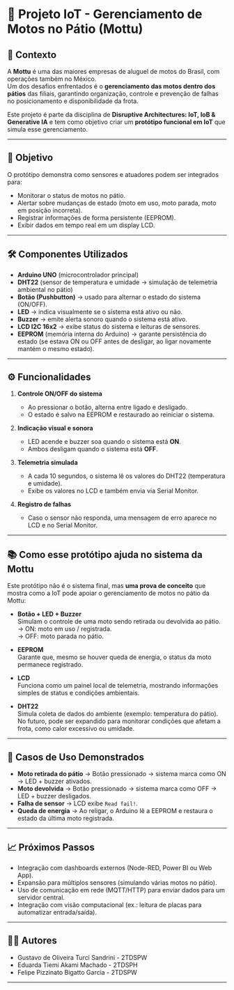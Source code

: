 # 🚀 Projeto IoT - Gerenciamento de Motos no Pátio (Mottu)

## 📌 Contexto
A **Mottu** é uma das maiores empresas de aluguel de motos do Brasil, com operações também no México.  
Um dos desafios enfrentados é o **gerenciamento das motos dentro dos pátios** das filiais, garantindo organização, controle e prevenção de falhas no posicionamento e disponibilidade da frota.

Este projeto é parte da disciplina de **Disruptive Architectures: IoT, IoB & Generative IA** e tem como objetivo criar um **protótipo funcional em IoT** que simula esse gerenciamento.

---

## 🎯 Objetivo
O protótipo demonstra como sensores e atuadores podem ser integrados para:
- Monitorar o status de motos no pátio.  
- Alertar sobre mudanças de estado (moto em uso, moto parada, moto em posição incorreta).  
- Registrar informações de forma persistente (EEPROM).  
- Exibir dados em tempo real em um display LCD.  

---

## 🛠️ Componentes Utilizados
- **Arduino UNO** (microcontrolador principal)  
- **DHT22** (sensor de temperatura e umidade → simulação de telemetria ambiental no pátio)  
- **Botão (Pushbutton)** → usado para alternar o estado do sistema (ON/OFF).  
- **LED** → indica visualmente se o sistema está ativo ou não.  
- **Buzzer** → emite alerta sonoro quando o sistema está ativo.  
- **LCD I2C 16x2** → exibe status do sistema e leituras de sensores.  
- **EEPROM** (memória interna do Arduino) → garante persistência do estado (se estava ON ou OFF antes de desligar, ao ligar novamente mantém o mesmo estado).  

---

## ⚙️ Funcionalidades
1. **Controle ON/OFF do sistema**  
   - Ao pressionar o botão, alterna entre ligado e desligado.  
   - O estado é salvo na EEPROM e restaurado ao reiniciar o sistema.  

2. **Indicação visual e sonora**  
   - LED acende e buzzer soa quando o sistema está **ON**.  
   - Ambos desligam quando o sistema está **OFF**.  

3. **Telemetria simulada**  
   - A cada 10 segundos, o sistema lê os valores do DHT22 (temperatura e umidade).  
   - Exibe os valores no LCD e também envia via Serial Monitor.  

4. **Registro de falhas**  
   - Caso o sensor não responda, uma mensagem de erro aparece no LCD e no Serial Monitor.  

---

## 📚 Como esse protótipo ajuda no sistema da Mottu
Este protótipo não é o sistema final, mas **uma prova de conceito** que mostra como a IoT pode apoiar o gerenciamento de motos no pátio da Mottu:

- **Botão + LED + Buzzer**  
  Simulam o controle de uma moto sendo retirada ou devolvida ao pátio.  
  → ON: moto em uso / registrada.  
  → OFF: moto parada no pátio.  

- **EEPROM**  
  Garante que, mesmo se houver queda de energia, o status da moto permanece registrado.  

- **LCD**  
  Funciona como um painel local de telemetria, mostrando informações simples de status e condições ambientais.  

- **DHT22**  
  Simula coleta de dados do ambiente (exemplo: temperatura do pátio).  
  No futuro, pode ser expandido para monitorar condições que afetam a frota, como calor excessivo ou umidade.  

---

## 🚦 Casos de Uso Demonstrados
- **Moto retirada do pátio** → Botão pressionado → sistema marca como ON → LED + buzzer ativados.  
- **Moto devolvida** → Botão pressionado → sistema marca como OFF → LED + buzzer desligados.  
- **Falha de sensor** → LCD exibe `Read fail!`.  
- **Queda de energia** → Ao religar, o Arduino lê a EEPROM e restaura o estado da última moto registrada.  

---

## 📈 Próximos Passos
- Integração com dashboards externos (Node-RED, Power BI ou Web App).  
- Expansão para múltiplos sensores (simulando várias motos no pátio).  
- Uso de comunicação em rede (MQTT/HTTP) para enviar dados para um servidor central.  
- Integração com visão computacional (ex.: leitura de placas para automatizar entrada/saída).  

---

## 👨‍💻 Autores
- Gustavo de Oliveira Turci Sandrini - 2TDSPW
- Eduarda Tiemi Akami Machado - 2TDSPH
- Felipe Pizzinato Bigatto Garcia - 2TDSPW

---
